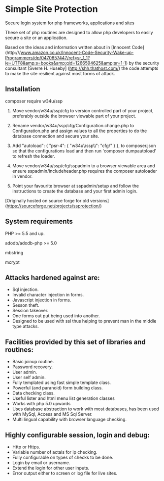 # Simple Site Protection
Secure login system for php frameworks, applications and sites

These set of php routines are designed to allow php developers to easily secure
a site or an application.

Based on the ideas and information written about in [Innocent Code] (http:///www.amazon.co.uk/Innocent-Code-Security-Wake-up-Programmers/dp/0470857447/ref=sr_1_1?ie=UTF8&amp;s=books&amp;qid=1266594625&amp;sr=1-1) by the security consultant [Sverre H. Huseby] (http://shh.thathost.com/)  the code attempts to make the site resilient against most forms of
attack.

## Installation

composer require w34u/ssp

1. Move vendor/w34u/ssp/cfg to version controlled part of your project, preferably
outside the browser viewable part of your project.
2. Rename vendor/w34u/ssp/cfg/Configuration.change.php to Configuration.php and 
assign values to all the properties to do the database connection and secure your
site.
3. Add
    "autoload": {
        "psr-4": { "w34u\\\\ssp\\\\": "cfg/" }
    }, to composer.json so that the configurations load and then run 
'composer dumpautoload' to refresh the loader.

4. Move vendor/w34u/ssp/cfg/sspadmin to a browser viewable area and ensure 
sspadmin/includeheader.php requires the composer autoloader in vendor.
5. Point your favourite browser at sspadmin/setup and follow the instructions
to create the database and your first admin login.

[Originally hosted on source forge for old versions]
(https://sourceforge.net/projects/ssprotection/)


## System requirements

PHP >= 5.5 and up.

adodb/adodb-php >= 5.0

mbstring

mcrypt

## Attacks hardened against are:

  * Sql injection.
  * Invalid character injection in forms.
  * Javascript injection in forms.
  * Sesson theft.
  * Session takeover.
  * One forms out put being used into another.
  * Designed to be used with ssl thus helping to prevent man in the middle
    type attacks.

## Facilities provided by this set of libraries and routines:

  * Basic joinup routine.
  * Password recovery.
  * User admin.
  * User self admin.
  * Fully templated using fast simple template class.
  * Powerful (and paranoid) form building class.
  * Data checking class.
  * Useful lister and html menu list generation classes
  * Works with php 5.0 upwards
  * Uses database abstraction to work with most databases, has been used with MySql, Access and MS Sql Server.
  * Multi lingual capability with browser language checking.

## Highly configurable session, login and debug:

 * Http or Https.
 * Variable number of actals for ip checking.
 * Fully configurable on types of checks to be done.
 * Login by email or username.
 * Extend the login for other user inputs.
 * Error output either to screen or log file for live sites.


